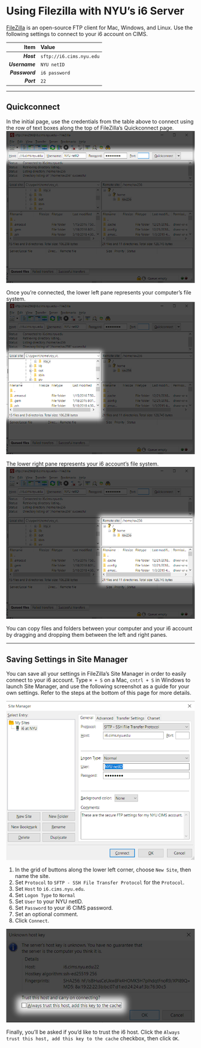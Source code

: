 # Using Filezilla with NYU’s i6 Server
[FileZilla](https://filezilla-project.org/download.php?type=client) is an open-source FTP client for Mac, Windows, and Linux. Use the following settings to connect to your i6 account on CIMS.

| Item           | Value                    |
|---------------:|:-------------------------|
| **_Host_**     | `sftp://i6.cims.nyu.edu` |
| **_Username_** | `NYU netID`              |
| **_Password_** | `i6 password`            |
| **_Port_**     | `22`                     |

---

## Quickconnect
In the initial page, use the credentials from the table above to connect using the row of text boxes along the top of FileZilla’s Quickconnect page.
![](images/quickconnect.png)

Once you’re connected, the lower left pane represents your computer’s file system.
![](images/left-pane--local-file-system.png)

The lower right pane represents your i6 account’s file system.
![](images/right-pane--remote-file-system.png)

You can copy files and folders between your computer and your i6 account by dragging and dropping them between the left and right panes.

---

## Saving Settings in Site Manager
You can save all your settings in FileZilla’s Site Manager in order to easily connect to your i6 account. Type `⌘ + S` on a Mac, `cntrl + S` in Windows to launch Site Manager, and use the following screenshot as a guide for your own settings. Refer to the steps at the bottom of this page for more details.

![](images/site-manager-settings.jpg)

1. In the grid of buttons along the lower left corner, choose `New Site`, then name the site.
2. Set `Protocol` to `SFTP - SSH File Transfer Protocol` for the `Protocol`.
3. Set `Host` to `i6.cims.nyu.edu`.
4. Set `Logon Type` to `Normal`
5. Set `User` to your NYU netID.
6. Set `Password` to your i6 CIMS password.
7. Set an optional comment.
8. Click `Connect`.

![](images/host-key.jpg)

Finally, you’ll be asked if you’d like to trust the i6 host. Click the `Always trust this host, add this key to the cache` checkbox, then click `OK`.

